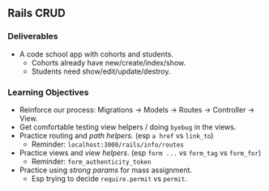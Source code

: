 ## Rails CRUD

### Deliverables

* A code school app with cohorts and students.
  * Cohorts already have new/create/index/show.
  * Students need show/edit/update/destroy.

### Learning Objectives

* Reinforce our process: Migrations -> Models -> Routes -> Controller -> View.
* Get comfortable testing view helpers / doing `byebug` in the views.
* Practice routing and *path helpers*. (esp `a href` vs `link_to`)
  * Reminder: `localhost:3000/rails/info/routes`
* Practice views and *view helpers*. (esp `form ...` vs `form_tag` vs `form_for`)
  * Reminder: `form_authenticity_token`
* Practice using *strong params* for mass assignment.
   * Esp trying to decide `require.permit` vs `permit`.
